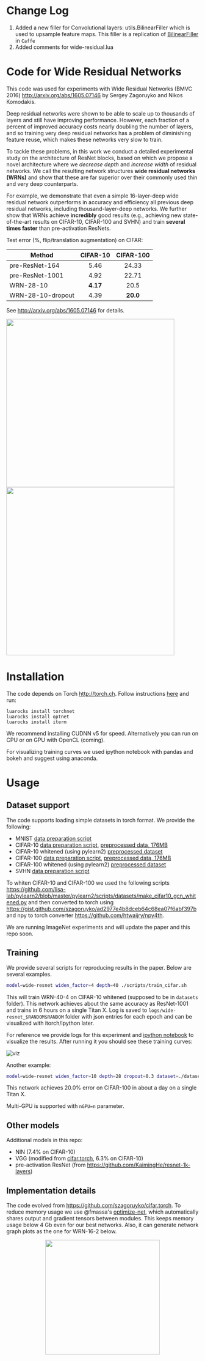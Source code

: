 Change Log
=============
1. Added a new filler for Convolutional layers: utils.BilinearFiller which is used to upsample feature maps. This filler is a replication of [BilinearFiller](https://github.com/BVLC/caffe/blob/master/include/caffe/filler.hpp#L243) in `Caffe`
2. Added comments for wide-residual.lua

Code for Wide Residual Networks
=============

This code was used for experiments with Wide Residual Networks (BMVC 2016) http://arxiv.org/abs/1605.07146 by Sergey Zagoruyko and Nikos Komodakis.

Deep residual networks were shown to be able to scale up to thousands of
layers and still have improving performance. However, each fraction of a
percent of improved accuracy costs nearly doubling the number of layers, and so
training very deep residual networks has a problem of diminishing feature
reuse, which makes these networks very slow to train. 

To tackle these problems,
in this work we conduct a detailed experimental study on the architecture of
ResNet blocks, based on which we propose a novel architecture where we *decrease
depth* and *increase width* of residual networks. We call the resulting network
structures **wide residual networks (WRNs)** and show that these are far superior
over their commonly used thin and very deep counterparts.

For example, we
demonstrate that even a simple 16-layer-deep wide residual network outperforms
in accuracy and efficiency all previous deep residual networks, including
thousand-layer-deep networks. We further show that WRNs achieve **incredibly** 
good results (e.g., achieving new state-of-the-art results on
CIFAR-10, CIFAR-100 and SVHN) and train **several times faster** than pre-activation ResNets.

Test error (%, flip/translation augmentation) on CIFAR:

Method | CIFAR-10 | CIFAR-100
-------|:--------:|:--------:
pre-ResNet-164 | 5.46 | 24.33
pre-ResNet-1001 | 4.92 | 22.71
WRN-28-10 | **4.17** | 20.5
WRN-28-10-dropout| 4.39 | **20.0**

See http://arxiv.org/abs/1605.07146 for details.

<img src=https://cloud.githubusercontent.com/assets/4953728/15482554/91f041da-2130-11e6-87be-d3cee0867ac5.png width=440><img src=https://cloud.githubusercontent.com/assets/4953728/15482555/9217de66-2130-11e6-9a25-8d0ff4f07e15.png width=440>

# Installation

The code depends on Torch http://torch.ch. Follow instructions [here](http://torch.ch/docs/getting-started.html) and run:

```
luarocks install torchnet
luarocks install optnet
luarocks install iterm
```

We recommend installing CUDNN v5 for speed. Alternatively you can run on CPU or on GPU with OpenCL (coming).

For visualizing training curves we used ipython notebook with pandas and bokeh and suggest using anaconda.

# Usage

## Dataset support

The code supports loading simple datasets in torch format. We provide the following:

* MNIST [data preparation script](https://gist.github.com/szagoruyko/8467ee15d020ab2a7ce80a215af71b74)
* CIFAR-10 [data preparation script](https://gist.github.com/szagoruyko/e5cf5e9b54661a817695c8c7b5c3dfa6), [preprocessed data, 176MB](https://yadi.sk/d/eFmOduZyxaBrT)
* CIFAR-10 whitened (using pylearn2) [preprocessed dataset](https://yadi.sk/d/em4b0FMgrnqxy)
* CIFAR-100 [data preparation script](https://gist.github.com/szagoruyko/01bfa936396f913a899ee49b98e7304b), [preprocessed data, 176MB](https://yadi.sk/d/ZbiXAegjxaBcM)
* CIFAR-100 whitened (using pylearn2) [preprocessed dataset](https://yadi.sk/d/em4b0FMgrnqxy)
* SVHN [data preparation script](https://gist.github.com/szagoruyko/27712564a3f3765c5bfd933b56a21757)

To whiten CIFAR-10 and CIFAR-100 we used the following scripts https://github.com/lisa-lab/pylearn2/blob/master/pylearn2/scripts/datasets/make_cifar10_gcn_whitened.py and then converted to torch using https://gist.github.com/szagoruyko/ad2977e4b8dceb64c68ea07f6abf397b and npy to torch converter https://github.com/htwaijry/npy4th.

We are running ImageNet experiments and will update the paper and this repo soon.

## Training

We provide several scripts for reproducing results in the paper. Below are several examples.

```bash
model=wide-resnet widen_factor=4 depth=40 ./scripts/train_cifar.sh
```

This will train WRN-40-4 on CIFAR-10 whitened (supposed to be in `datasets` folder). This network achieves about the same accuracy as ResNet-1001 and trains in 6 hours on a single Titan X. 
Log is saved to `logs/wide-resnet_$RANDOM$RANDOM` folder with json entries for each epoch and can be visualized with itorch/ipython later.

For reference we provide logs for this experiment and [ipython notebook](notebooks/visualize.ipynb) to visualize the results. After running it you should see these training curves:

![viz](https://cloud.githubusercontent.com/assets/4953728/15482840/11b46698-2132-11e6-931e-04680ae42c3c.png)

Another example:

```bash
model=wide-resnet widen_factor=10 depth=28 dropout=0.3 dataset=./datasets/cifar100_whitened.t7 ./scripts/train_cifar.sh
```

This network achieves 20.0% error on CIFAR-100 in about a day on a single Titan X.

Multi-GPU is supported with `nGPU=n` parameter.

## Other models

Additional models in this repo:

* NIN (7.4% on CIFAR-10)
* VGG (modified from [cifar.torch](https://github.com/szagoruyko/cifar.torch), 6.3% on CIFAR-10)
* pre-activation ResNet (from https://github.com/KaimingHe/resnet-1k-layers)

## Implementation details

The code evolved from https://github.com/szagoruyko/cifar.torch. To reduce memory usage we use @fmassa's [optimize-net](https://github.com/fmassa/optimize-net), which automatically shares output and gradient tensors between modules. This keeps memory usage below 4 Gb even for our best networks. Also, it can generate network graph plots as the one for WRN-16-2 below.

<center><img src=https://cloud.githubusercontent.com/assets/4953728/15483030/fc74ec0c-2132-11e6-9e1f-9bc03a83eeea.png width=300></center>
